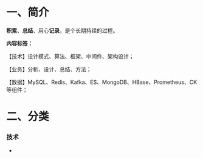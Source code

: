 # 一、简介

**积累**、**总结**、用心**记录**，是个长期持续的过程。

**内容标签：**

【技术】设计模式、算法、框架、中间件、架构设计；

【业务】分析、设计、总结、方法；

【数据】MySQL、Redis、Kafka、ES、MongoDB、HBase、Prometheus、CK等组件；

# 二、分类

### 技术

- 

